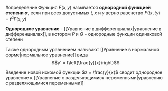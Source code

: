 #определение 
Функция $F(x, y)$ называется **однородной функцией степени $\alpha$**, если при всех допустимых $t$, $x$ и $y$ верно равенство $F(tx, ty) = t^\alpha F(x, y)$

**Однородное уравнение** - [[Уравнение в дифференциалах|уравнение в дифференциалах]], в котором $P$ и $Q$ - однородные функции одинаковой степени

Также однородным уравнением называют [[Уравнение в нормальной форме|нормальное уравнение]] вида
$$y' = f\left(\frac{y}{x}\right)$$

Введение новой искомой функции $z = \frac{y}{x}$ сводит однородное уравнение к [[Уравнение с разделяющимися переменными|уравнению с разделяющимися переменными]]

